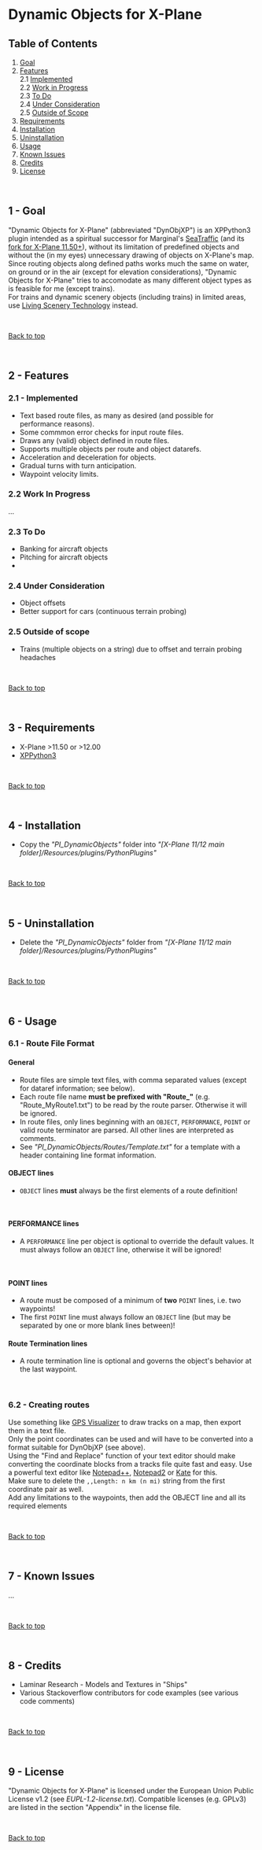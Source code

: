# Dynamic Objects for X-Plane


<a name="toc"></a>
## Table of Contents
1. [Goal](#1.0)   
1. [Features](#2.0)   
2.1 [Implemented](#2.1)   
2.2 [Work in Progress](#2.2)   
2.3 [To Do](#2.3)   
2.4 [Under Consideration](#2.4)   
2.5 [Outside of Scope](#2.5)
1. [Requirements](#3.0)
1. [Installation](#4.0)    
1. [Uninstallation](#5.0)   
1. [Usage](#6.0)    
1. [Known Issues](#7.0)
1. [Credits](#8.0)      
1. [License](#9.0)

&nbsp;

<a name="1.0"></a>
## 1 - Goal

"Dynamic Objects for X-Plane" (abbreviated "DynObjXP") is an XPPython3 plugin intended as a spiritual successor for Marginal's [SeaTraffic](https://github.com/Marginal/SeaTraffic) (and its [fork for X-Plane 11.50+](https://github.com/nst0022/SeaTraffic)), without its limitation of predefined objects and without the (in my eyes) unnecessary drawing of objects on X-Plane's map.   
Since routing objects along defined paths works much the same on water, on ground or in the air (except for elevation considerations), "Dynamic Objects for X-Plane" tries to accomodate as many different object types as is feasible for me (except trains).     
For trains and dynamic scenery objects (including trains) in limited areas, use [Living Scenery Technology](https://forums.x-plane.org/index.php?/files/file/82876-living-scenery-technology/) instead.

&nbsp;

[Back to top](#toc)

&nbsp;

<a name="2.0"></a>
## 2 - Features

### 2.1 - Implemented

- Text based route files, as many as desired (and possible for performance reasons).
- Some commmon error checks for input route files.
- Draws any (valid) object defined in route files.
- Supports multiple objects per route and object datarefs.
- Acceleration and deceleration for objects.
- Gradual turns with turn anticipation.  
- Waypoint velocity limits.

### 2.2 Work In Progress

...

### 2.3 To Do

- Banking for aircraft objects
- Pitching for aircraft objects
- 

### 2.4 Under Consideration

- Object offsets
- Better support for cars (continuous terrain probing)

### 2.5 Outside of scope

- Trains (multiple objects on a string) due to offset and terrain probing headaches

&nbsp;

[Back to top](#toc)

&nbsp;

<a name="3.0"></a>
## 3 - Requirements

- X-Plane >11.50 or >12.00
- [XPPython3](https://xppython3.readthedocs.io/en/latest/)

&nbsp;

[Back to top](#toc)

&nbsp;

<a name="4.0"></a>
## 4 - Installation

- Copy the _"PI_DynamicObjects"_ folder into _"[X-Plane 11/12 main folder]/Resources/plugins/PythonPlugins"_

&nbsp;

[Back to top](#toc)

&nbsp;


<a name="5.0"></a>
## 5 - Uninstallation

- Delete the _"PI_DynamicObjects"_ folder from _"[X-Plane 11/12 main folder]/Resources/plugins/PythonPlugins"_

&nbsp;

[Back to top](#toc)

&nbsp;


<a name="6.0"></a>
## 6 - Usage

### 6.1 - Route File Format

#### General

- Route files are simple text files, with comma separated values (except for dataref information; see below).
- Each route file name **must be prefixed with "Route_"** (e.g. "Route_MyRoute1.txt") to be read by the route parser. Otherwise it will be ignored.
- In route files, only lines beginning with an ```OBJECT```, ```PERFORMANCE```, ```POINT``` or valid route terminator are parsed. All other lines are interpreted as comments.
- See _"PI_DynamicObjects/Routes/Template.txt"_ for a template with a header containing line format information.

#### OBJECT lines

- ```OBJECT``` lines **must** always be the first elements of a route definition!

&nbsp;

#### PERFORMANCE lines

- A ```PERFORMANCE``` line per object is optional to override the default values. It must always follow an ```OBJECT``` line, otherwise it will be ignored!

&nbsp;

#### POINT lines

- A route must be composed of a minimum of **two** ```POINT``` lines, i.e. two waypoints!   
- The first ```POINT``` line must always follow an ```OBJECT``` line (but may be separated by one or more blank lines between)!


#### Route Termination lines

- A route termination line is optional and governs the object's behavior at the last waypoint.

&nbsp;

### 6.2  - Creating routes

Use something like [GPS Visualizer](https://www.gpsvisualizer.com/draw/) to draw tracks on a map, then export them in a text file.   
Only the point coordinates can be used and will have to be converted into a format suitable for DynObjXP (see above).  
Using the "Find and Replace" function of your text editor should make converting the coordinate blocks from a tracks file quite fast and easy. Use a powerful text editor like [Notepad++](https://notepad-plus-plus.org/), [Notepad2](https://www.flos-freeware.ch/notepad2.html) or [Kate](https://kate-editor.org/de/) for this.   
Make sure to delete the ```,,Length: n km (n mi)``` string from the first coordinate pair as well.  
Add any limitations to the waypoints, then add the OBJECT line and all its required elements


&nbsp;

[Back to top](#toc)

&nbsp;


<a name="7.0"></a>
## 7 - Known Issues

...

&nbsp;

[Back to top](#toc)

&nbsp;


<a name="8.0"></a>
## 8 - Credits

- Laminar Research - Models and Textures in "Ships"
- Various Stackoverflow contributors for code examples (see various code comments)

&nbsp;

[Back to top](#toc)

&nbsp;


<a name="9.0"></a>
## 9 - License

"Dynamic Objects for X-Plane" is licensed under the European Union Public License v1.2 (see _EUPL-1.2-license.txt_). Compatible licenses (e.g. GPLv3) are listed  in the section "Appendix" in the license file.

&nbsp;

[Back to top](#toc)

&nbsp;
